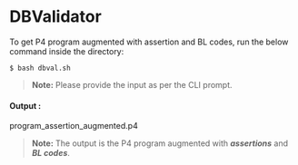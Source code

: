 # DBValidator
To get P4 program augmented with assertion and BL codes, run the below command inside the directory:

`$ bash dbval.sh`

> **Note:** Please provide the input as per the CLI prompt.

#### Output : 

program_assertion_augmented.p4

> **Note:** The output is the P4 program augmented with ***assertions*** and ***BL codes***.

